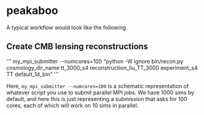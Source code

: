 # peakaboo

A typical workflow would look like the following.

## Create CMB lensing reconstructions 

'''
my_mpi_submitter --numcores=100 "python -W ignore bin/recon.py cosmology_dir_name tt_3000_s4 reconstruction_liu_TT_3000 experiment_s4 TT default_1d_bin"
'''

Here, `my_mpi_submitter --numcores=100` is a schematic representation of whatever script you use to submit parallel MPI jobs. We have 1000 sims by default, and here this is just representing a submission that asks for 100 cores, each of which will work on 10 sims in parallel.




